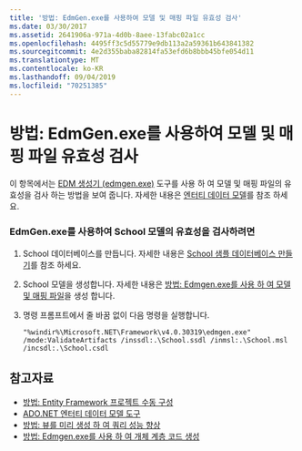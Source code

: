 ```yaml
---
title: '방법: EdmGen.exe를 사용하여 모델 및 매핑 파일 유효성 검사'
ms.date: 03/30/2017
ms.assetid: 2641906a-971a-4d0b-8aee-13fabc02a1cc
ms.openlocfilehash: 4495ff3c5d55779e9db113a2a59361b643841382
ms.sourcegitcommit: 4e2d355baba82814fa53efd6b8bbb45bfe054d11
ms.translationtype: MT
ms.contentlocale: ko-KR
ms.lasthandoff: 09/04/2019
ms.locfileid: "70251385"
---
```

# <a name="how-to-use-edmgenexe-to-validate-model-and-mapping-files"></a>방법: EdmGen.exe를 사용하여 모델 및 매핑 파일 유효성 검사
이 항목에서는 [EDM 생성기 (edmgen.exe)](edm-generator-edmgen-exe.md) 도구를 사용 하 여 모델 및 매핑 파일의 유효성을 검사 하는 방법을 보여 줍니다. 자세한 내용은 [엔터티 데이터 모델](../entity-data-model.md)를 참조 하세요.  
  
### <a name="to-validate-the-school-model-using-edmgenexe"></a>EdmGen.exe를 사용하여 School 모델의 유효성을 검사하려면  
  
1. School 데이터베이스를 만듭니다. 자세한 내용은 [School 샘플 데이터베이스 만들기](https://docs.microsoft.com/previous-versions/dotnet/netframework-4.0/bb399731(v=vs.100))를 참조 하세요.  
  
2. School 모델을 생성합니다. 자세한 내용은 [방법: Edmgen.exe를 사용 하 여 모델 및 매핑 파일](how-to-use-edmgen-exe-to-generate-the-model-and-mapping-files.md)을 생성 합니다.  
  
3. 명령 프롬프트에서 줄 바꿈 없이 다음 명령을 실행합니다.  
  
    ```console
    "%windir%\Microsoft.NET\Framework\v4.0.30319\edmgen.exe" /mode:ValidateArtifacts /inssdl:.\School.ssdl /inmsl:.\School.msl /incsdl:.\School.csdl  
    ```  
  
## <a name="see-also"></a>참고자료

- [방법: Entity Framework 프로젝트 수동 구성](https://docs.microsoft.com/previous-versions/dotnet/netframework-4.0/bb738546(v=vs.100))
- [ADO.NET 엔터티 데이터 모델 도구](https://docs.microsoft.com/previous-versions/dotnet/netframework-4.0/bb399249(v=vs.100))
- [방법: 뷰를 미리 생성 하 여 쿼리 성능 향상](https://docs.microsoft.com/previous-versions/dotnet/netframework-4.0/bb896240(v=vs.100))
- [방법: Edmgen.exe를 사용 하 여 개체 계층 코드 생성](how-to-use-edmgen-exe-to-generate-object-layer-code.md)
